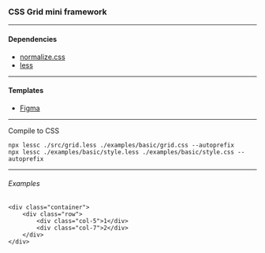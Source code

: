 ### CSS Grid mini framework

---

#### Dependencies
- [normalize.css](https://necolas.github.io/normalize.css)
- [less](http://lesscss.org)

---

#### Templates
- [Figma](https://www.figma.com/file/DSMDgDGMv9i48ZRtZ9ibt7NA/CSS-Grid)

---

Compile to CSS
```
npx lessc ./src/grid.less ./examples/basic/grid.css --autoprefix
npx lessc ./examples/basic/style.less ./examples/basic/style.css --autoprefix
```

---

###### Examples
```
<div class="container">
	<div class="row">
		<div class="col-5">1</div>
		<div class="col-7">2</div>
	</div>
</div>
```
